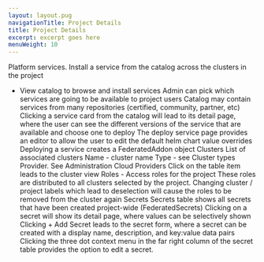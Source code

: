 ```yaml
---
layout: layout.pug
navigationTitle: Project Details
title: Project Details
excerpt: excerpt goes here
menuWeight: 10
---
```

Platform services. Install a service from the catalog across the clusters in the project
+ View catalog to browse and install services
Admin can pick which services are going to be available to project users
Catalog may contain services from many repositories (certified, community, partner, etc)
Clicking a service card from the catalog will lead to its detail page, where the user can see the different versions of the service that are available and choose one to deploy
The deploy service page provides an editor to allow the user to edit the default helm chart value overrides
Deploying a service creates a FederatedAddon object
Clusters
List of associated clusters
Name - cluster name
Type - see Cluster types
Provider. See Administration Cloud Providers
Click on the table item leads to the cluster view
Roles - Access roles for the project
These roles are distributed to all clusters selected by the project. 
Changing cluster / project labels which lead to deselection will cause the roles to be removed from the cluster again
Secrets
Secrets table shows all secrets that have been created project-wide (FederatedSecrets)
Clicking on a secret will show its detail page, where values can be selectively shown
Clicking + Add Secret leads to the secret form, where a secret can be created with a display name, description, and key:value data pairs
Clicking the three dot context menu in the far right column of the secret table provides the option to edit a secret.
